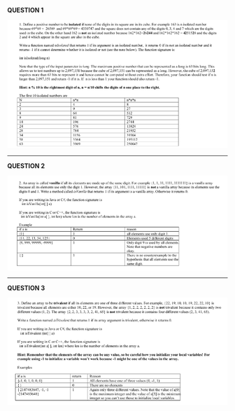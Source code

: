 <b>QUESTION 1</b> <br>

 ![Question 1](images/isolated.png)

----------------------------------------------------------------------------------------------
<b>QUESTION 2</b> <br>

![Question 2](images/vanilla.png)


-----------------------------------------------------------------------------------------------
<b>QUESTION 3</b> <br> 

![Question 3](images/trivalent.png)

